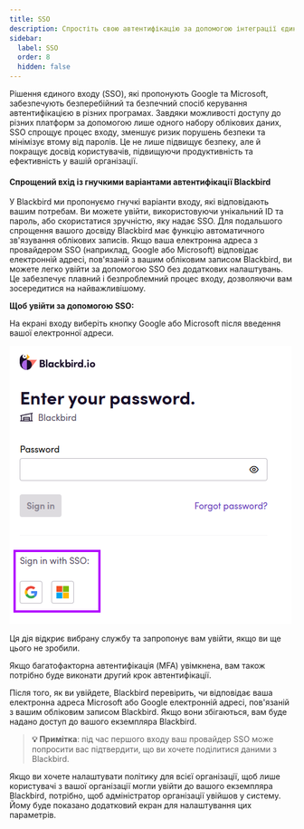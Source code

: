 ```yaml
---
title: SSO
description: Спростіть свою автентифікацію за допомогою інтеграції єдиного входу (SSO)
sidebar:
  label: SSO
  order: 8
  hidden: false
---
```


Рішення єдиного входу (SSO), які пропонують Google та Microsoft, забезпечують безперебійний та безпечний спосіб керування автентифікацією в різних програмах. Завдяки можливості доступу до різних платформ за допомогою лише одного набору облікових даних, SSO спрощує процес входу, зменшує ризик порушень безпеки та мінімізує втому від паролів. Це не лише підвищує безпеку, але й покращує досвід користувачів, підвищуючи продуктивність та ефективність у вашій організації.

#### Спрощений вхід із гнучкими варіантами автентифікації Blackbird
У Blackbird ми пропонуємо гнучкі варіанти входу, які відповідають вашим потребам. Ви можете увійти, використовуючи унікальний ID та пароль, або скористатися зручністю, яку надає SSO. Для подальшого спрощення вашого досвіду Blackbird має функцію автоматичного зв'язування облікових записів. Якщо ваша електронна адреса з провайдером SSO (наприклад, Google або Microsoft) відповідає електронній адресі, пов'язаній з вашим обліковим записом Blackbird, ви можете легко увійти за допомогою SSO без додаткових налаштувань. Це забезпечує плавний і безпроблемний процес входу, дозволяючи вам зосередитися на найважливішому.

**Щоб увійти за допомогою SSO:**

На екрані входу виберіть кнопку Google або Microsoft після введення вашої електронної адреси.

![Initial](../../../../assets/guides/sso/buttons.png)

Ця дія відкриє вибрану службу та запропонує вам увійти, якщо ви ще цього не зробили.

Якщо багатофакторна автентифікація (MFA) увімкнена, вам також потрібно буде виконати другий крок автентифікації.

Після того, як ви увійдете, Blackbird перевірить, чи відповідає ваша електронна адреса Microsoft або Google електронній адресі, пов'язаній з вашим обліковим записом Blackbird. Якщо вони збігаються, вам буде надано доступ до вашого екземпляра Blackbird.

> **💡 Примітка**: під час першого входу ваш провайдер SSO може попросити вас підтвердити, що ви хочете поділитися даними з Blackbird.

Якщо ви хочете налаштувати політику для всієї організації, щоб лише користувачі з вашої організації могли увійти до вашого екземпляра Blackbird, потрібно, щоб адміністратор організації увійшов у систему. Йому буде показано додатковий екран для налаштування цих параметрів.